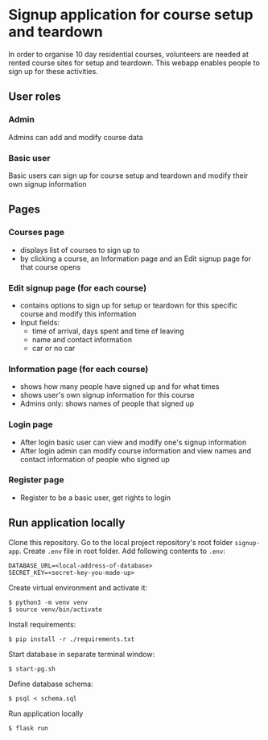 # Signup application for course setup and teardown

In order to organise 10 day residential courses, volunteers are needed at rented course sites for setup and teardown. This webapp enables people to sign up for these activities.

## User roles
### Admin
Admins can add and modify course data
### Basic user
Basic users can sign up for course setup and teardown and modify their own signup information

## Pages

### Courses page

- displays list of courses to sign up to
- by clicking a course, an Information page and an Edit signup page for that course opens

### Edit signup page (for each course)
- contains options to sign up for setup or teardown for this specific course and modify this information
- Input fields:
    - time of arrival, days spent and time of leaving
    - name and contact information
    - car or no car

### Information page (for each course)
- shows how many people have signed up and for what times
- shows user's own signup information for this course
- Admins only: shows names of people that signed up

### Login page
- After login basic user can view and modify one's signup information
- After login admin can modify course information and view names and contact information of people who signed up

### Register page
- Register to be a basic user, get rights to login

## Run application locally

Clone this repository. Go to the local project repository's root folder `signup-app`. Create `.env` file in root folder. Add following contents to `.env`:


    DATABASE_URL=<local-address-of-database>
    SECRET_KEY=<secret-key-you-made-up>

Create virtual environment and activate it:

    $ python3 -m venv venv
    $ source venv/bin/activate

Install requirements:

    $ pip install -r ./requirements.txt

Start database in separate terminal window:

    $ start-pg.sh

Define database schema:

    $ psql < schema.sql

Run application locally

    $ flask run


